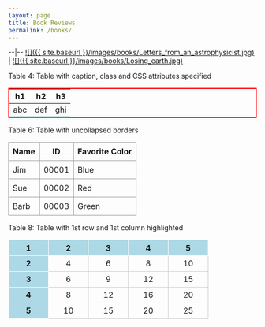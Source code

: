 ```yaml
---
layout: page
title: Book Reviews
permalink: /books/
---
```


--|--
[![]({{ site.baseurl }}/images/books/Letters_from_an_astrophysicist.jpg)](https://itacdonev.github.io/ML-Stories/books/2020/01/16/BR-Letters-from-an-Astrophysicist.html) | [![]({{ site.baseurl }}/images/books/Losing_earth.jpg)](https://itacdonev.github.io/ML-Stories/books/2020/02/15/BR-Losing-Earth.html)



<style>.my-red-bordered-table table { border: 2px solid red;  }</style>

<div class="ox-hugo-table my-red-bordered-table">
<div></div>
<div class="table-caption">
  <span class="table-number">Table 4</span>:
  Table with caption, class and CSS attributes specified
</div>

| h1  | h2  | h3  |
|-----|-----|-----|
| abc | def | ghi |

</div>


<style>
.basic-styling td,
.basic-styling th {
  border: 1px solid #999;
  padding: 0.5rem;
}
</style>

<div class="ox-hugo-table basic-styling">
<div></div>
<div class="table-caption">
  <span class="table-number">Table 6</span>:
  Table with uncollapsed borders
</div>

| Name | ID    | Favorite Color |
|------|-------|----------------|
| Jim  | 00001 | Blue           |
| Sue  | 00002 | Red            |
| Barb | 00003 | Green          |

</div>


<style>
.two-axis-table td,
.two-axis-table th {
  width: 4rem;
  height: 2rem;
  border: 1px solid #ccc;
  text-align: center;
}
.two-axis-table th,
.two-axis-table td:nth-child(1) {
  background: lightblue;
  border-color: white;
  font-weight: bold;
}
.two-axis-table body {
  padding: 1rem;
}
</style>

<div class="ox-hugo-table two-axis-table">
<div></div>
<div class="table-caption">
  <span class="table-number">Table 8</span>:
  Table with 1st row and 1st column highlighted
</div>

| 1 | 2  | 3  | 4  | 5  |
|---|----|----|----|----|
| 2 | 4  | 6  | 8  | 10 |
| 3 | 6  | 9  | 12 | 15 |
| 4 | 8  | 12 | 16 | 20 |
| 5 | 10 | 15 | 20 | 25 |

</div>